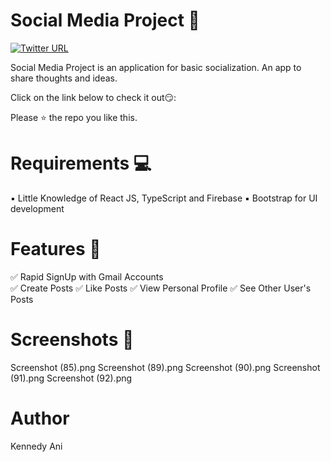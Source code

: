 # Social Media Project 💬
[![Twitter URL](https://img.shields.io/twitter/url/https/twitter.com/bukotsunikki.svg?style=social&label=Follow%20%40bukotsunikki)](https://twitter.com/Kennedythe1st)


Social Media Project is an application for basic socialization. An app to share thoughts and ideas.


Click on the link below to check it out😏:

<!-- link here -->

Please ⭐ the repo you like this.

# Requirements 💻

▪ Little Knowledge of React JS, TypeScript and Firebase
▪ Bootstrap for UI development

# Features 🎉

✅ Rapid SignUp with Gmail Accounts <br>
✅ Create Posts
✅ Like Posts
✅ View Personal Profile
✅ See Other User's Posts

# Screenshots 📸

Screenshot (85).png
Screenshot (89).png
Screenshot (90).png
Screenshot (91).png
Screenshot (92).png

# Author
Kennedy Ani 

